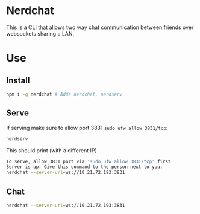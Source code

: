 # Nerdchat

This is a CLI that allows two way chat communication between friends over websockets sharing a LAN.

# Use

## Install

```sh
npm i -g nerdchat # Adds nerdchat, nerdserv
```

## Serve

If serving make sure to allow port 3831 `sudo ufw allow 3831/tcp`:

```sh
nerdserv 
```

This should print (with a different IP)

```sh
To serve, allow 3831 port via 'sudo ufw allow 3831/tcp' first
Server is up. Give this command to the person next to you:
nerdchat --server-url=ws://10.21.72.193:3831
```

## Chat

```sh
nerdchat --server-url=ws://10.21.72.193:3831
```